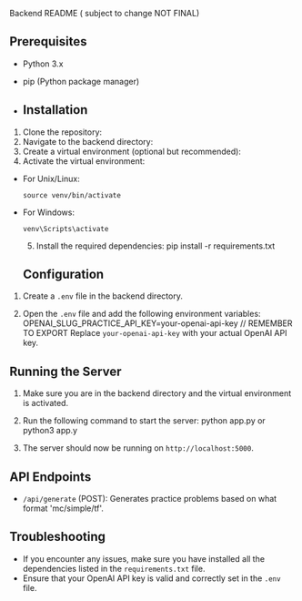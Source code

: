 Backend README ( subject to change NOT FINAL)

## Prerequisites
- Python 3.x
- pip (Python package manager)

- ## Installation
1. Clone the repository:
2. Navigate to the backend directory:
3. Create a virtual environment (optional but recommended):
4. Activate the virtual environment:
- For Unix/Linux:
  ```
  source venv/bin/activate
  ```
- For Windows:
  ```
  venv\Scripts\activate
  ```
  5. Install the required dependencies:
     pip install -r requirements.txt
  ## Configuration
1. Create a `.env` file in the backend directory.

2. Open the `.env` file and add the following environment variables:
   OPENAI_SLUG_PRACTICE_API_KEY=your-openai-api-key
   // REMEMBER TO EXPORT
Replace `your-openai-api-key` with your actual OpenAI API key.

## Running the Server
1. Make sure you are in the backend directory and the virtual environment is activated.

2. Run the following command to start the server:
   python app.py or python3 app.y
3. The server should now be running on `http://localhost:5000`.

## API Endpoints
- `/api/generate` (POST): Generates practice problems based on what format 'mc/simple/tf'.

## Troubleshooting
- If you encounter any issues, make sure you have installed all the dependencies listed in the `requirements.txt` file.
- Ensure that your OpenAI API key is valid and correctly set in the `.env` file.

